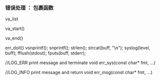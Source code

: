 ### 错误处理 ： 包裹函数
va_list

va_start()

va_end()


err_doit()
	vsnprintf();
	snprintf();
	strlen();
	strcat(buff, "\n");
	syslog(level, buff);
	fflush(stdout);
	fputs(buff, stderr);



//LOG_ERR  print message and terminate
void err_sys(const char* fmt, ...)


//LOG_INFO  print message and return
void err_msg(const char* fmt, ...)
